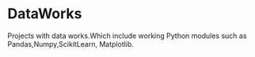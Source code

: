 # DataWorks
Projects with data works.Which include working Python modules such as Pandas,Numpy,ScikitLearn, Matplotlib.
